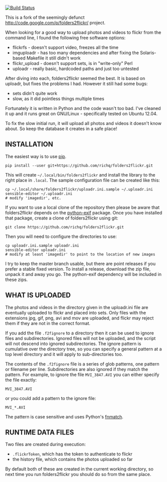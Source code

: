 [![Build Status](https://travis-ci.org/richq/folders2flickr.png)](https://travis-ci.org/richq/folders2flickr)

This is a fork of the seemingly defunct http://code.google.com/p/folders2flickr/ project.

When looking for a good way to upload photos and videos to flickr from the
command line, I found the following free software options:

* flickrfs - doesn't support video, freezes all the time
* imguploadr - has too many dependencies and after fixing the Solaris-based Makefile it still didn't work
* flickr\_upload - doesn't support sets, is in "write-only" Perl
* uploadr - really basic, hardcoded paths and just too untested

After diving into each, folders2flickr seemed the best. It is based on uploadr,
but fixes the problems I had. However it still had some bugs:

* sets didn't quite work
* slow, as it did pointless things multiple times

Fortunately it is written in Python and the code wasn't too bad. I've cleaned
it up and it runs great on GNU/Linux - specifically tested on Ubuntu 12.04.

To fix the slow initial run, it will upload all photos and videos it doesn't know about.
So keep the database it creates in a safe place!

## INSTALLATION

The easiest way is to use [pip](http://www.pip-installer.org).

    pip install --user git+https://github.com/richq/folders2flickr.git

This will create `~/.local/bin/folders2flickr` and install the library to the right place in `.local`.
The sample configuration file can be created like this:

    cp ~/.local/share/folders2flickr/uploadr.ini.sample ~/.uploadr.ini
    sensible-editor ~/.uploadr.ini
    # modify 'imagedir', etc.

If you want to use a local clone of the repository then please be aware that
folders2flickr depends on the [python-exif](https://github.com/ianare/exif-py)
package. Once you have installed that package, create a clone of folders2flickr using git:

    git clone https://github.com/richq/folders2flickr.git

Then you will need to configure the directories to use:

    cp uploadr.ini.sample uploadr.ini
    sensible-editor uploadr.ini
    # modify at least 'imagedir' to point to the location of new images

I try to keep the master branch usable, but there are point releases if you
prefer a stable fixed version. To install a release, download the zip file,
unpack it and away you go. The python-exif dependency will be included in these
zips.

## WHAT IS UPLOADED

The photos and videos in the directory given in the uploadr.ini file are
eventually uploaded to flickr and placed into sets. Only files with the
extensions jpg, gif, png, avi and mov are uploaded, and flickr may reject them
if they are not in the correct format.

If you add the file `.f2fignore` to a directory then it can be used to ignore
files and subdirectories.  Ignored files will not be uploaded, and the script
will not descend into ignored subdirectories. The ignore pattern is cumulative
over the directory tree, so you can specify a general pattern at a top level
directory and it will apply to sub-directories too.

The contents of the `.f2fignore` file is a series of glob patterns,
one pattern or filename per line. Subdirectories are also ignored if they
match the pattern. For example, to ignore the file `MVI_3847.AVI` you
can either specify the file exactly:

    MVI_3847.AVI

or you could add a pattern to the ignore file:

    MVI_*.AVI

The pattern is case sensitive and uses Python's [fnmatch](http://docs.python.org/2/library/fnmatch.html).

## RUNTIME DATA FILES

Two files are created during execution:

* `.flickrToken`, which has the token to authenticate to flickr
* the history file, which contains the photos uploaded so far

By default both of these are created in the current working directory, so next
time you run folders2flickr you should do so from the same place.
